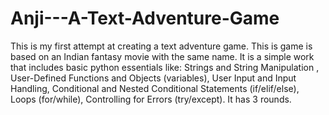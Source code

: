 # Anji---A-Text-Adventure-Game
This is my first attempt at creating a text adventure game. 
This is game is based on an Indian fantasy movie with the same name. 
It is a simple work that includes basic python essentials like: 
  Strings and String Manipulation , 
  User-Defined Functions and Objects (variables),
  User Input and Input Handling, 
  Conditional and Nested Conditional Statements (if/elif/else), 
  Loops (for/while), 
  Controlling for Errors (try/except). 
It has 3 rounds.
